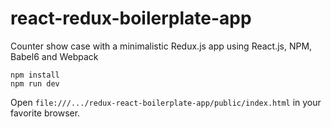 # react-redux-boilerplate-app
Counter show case with a minimalistic Redux.js app using React.js, NPM, Babel6 and Webpack

```
npm install
npm run dev
```
Open `file:///.../redux-react-boilerplate-app/public/index.html` in your favorite browser.
